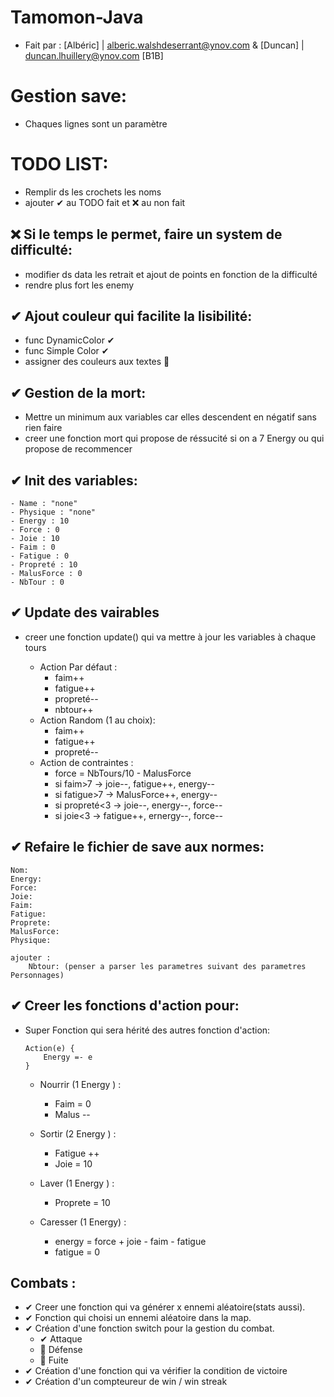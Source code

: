 # Tamomon-Java

- Fait par : [Albéric] | alberic.walshdeserrant@ynov.com & [Duncan] | duncan.lhuillery@ynov.com  [B1B]

# Gestion save:

- Chaques lignes sont un paramètre

# TODO LIST:

- Remplir ds les crochets les noms
- ajouter ✔ au TODO fait et ❌ au non fait

## ❌ Si le temps le permet, faire un system de difficulté: 

   *  modifier ds data les retrait et ajout de points en fonction de la difficulté
   *  rendre plus fort les enemy

## ✔ Ajout couleur qui facilite la lisibilité: 

   *  func DynamicColor ✔
   *  func Simple Color ✔ 
   *  assigner des couleurs aux textes 🔁

## ✔ Gestion de la mort: 

   *  Mettre un minimum aux variables car elles descendent en négatif sans rien faire
   *  creer une fonction mort qui propose de réssucité si on a 7 Energy ou qui propose de recommencer

## ✔ Init des variables: 
    - Name : "none"
    - Physique : "none"
    - Energy : 10
    - Force : 0
    - Joie : 10
    - Faim : 0
    - Fatigue : 0
    - Propreté : 10
    - MalusForce : 0
    - NbTour : 0

## ✔ Update des vairables 

* creer une fonction update() qui va mettre à jour les variables à chaque tours

    * Action Par défaut :
        - faim++
        - fatigue++
        - propreté--
        - nbtour++
    * Action Random (1 au choix):
        - faim++
        - fatigue++
        - propreté--
    * Action de contraintes :
        - force = NbTours/10 - MalusForce
        - si faim>7 -> joie--, fatigue++, energy--
        - si fatigue>7 -> MalusForce++, energy--
        - si propreté<3 -> joie--, energy--, force--
        - si joie<3 -> fatigue++, ernergy--, force--

## ✔ Refaire le fichier de save aux normes: 
    Nom:
    Energy:
    Force:
    Joie:
    Faim:
    Fatigue:
    Proprete:
    MalusForce:
    Physique:

    ajouter :
        Nbtour: (penser a parser les parametres suivant des parametres Personnages)

## ✔ Creer les fonctions d'action pour: 

* Super Fonction qui sera hérité des autres fonction d'action:
    
    ```
    Action(e) {
        Energy =- e
    }
    ```

     - Nourrir (1 Energy ) :
          - Faim = 0
          - Malus --

     - Sortir (2 Energy ) :
          - Fatigue ++
          - Joie = 10

    - Laver (1 Energy ) :
        - Proprete = 10

    - Caresser (1 Energy) :
        - energy = force + joie - faim - fatigue
        - fatigue = 0
## Combats :

* ✔ Creer une fonction qui va générer x ennemi aléatoire(stats aussi).
* ✔ Fonction qui choisi un ennemi aléatoire dans la map.
* ✔ Création d'une fonction switch pour la gestion du combat.
  - ✔ Attaque
  - 🔁 Défense
  - 🔁 Fuite
* ✔ Création d'une fonction qui va vérifier la condition de victoire
* ✔ Création d'un compteureur de win / win streak
